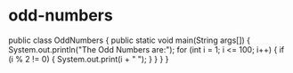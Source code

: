 # odd-numbers
public class OddNumbers {
	public static void main(String args[]) {
		System.out.println("The Odd Numbers are:");
		for (int i = 1; i <= 100; i++) {
			if (i % 2 != 0) {
				System.out.print(i + " ");
			}
		}
	}
}
